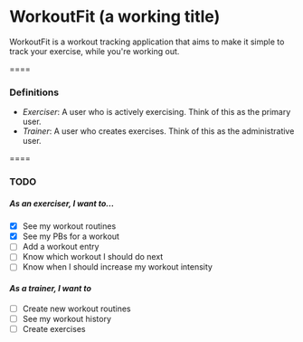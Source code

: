 # WorkoutFit (a working title)

WorkoutFit is a workout tracking application that aims to make it simple to track your exercise, while you're working out.

====

### Definitions

- *Exerciser*: A user who is actively exercising. Think of this as the primary user.
- *Trainer*: A user who creates exercises. Think of this as the administrative user.

====

### TODO

##### _As an exerciser, I want to..._

- [x] See my workout routines
- [x] See my PBs for a workout
- [ ] Add a workout entry
- [ ] Know which workout I should do next
- [ ] Know when I should increase my workout intensity

#### _As a trainer, I want to_

- [ ] Create new workout routines
- [ ] See my workout history
- [ ] Create exercises
